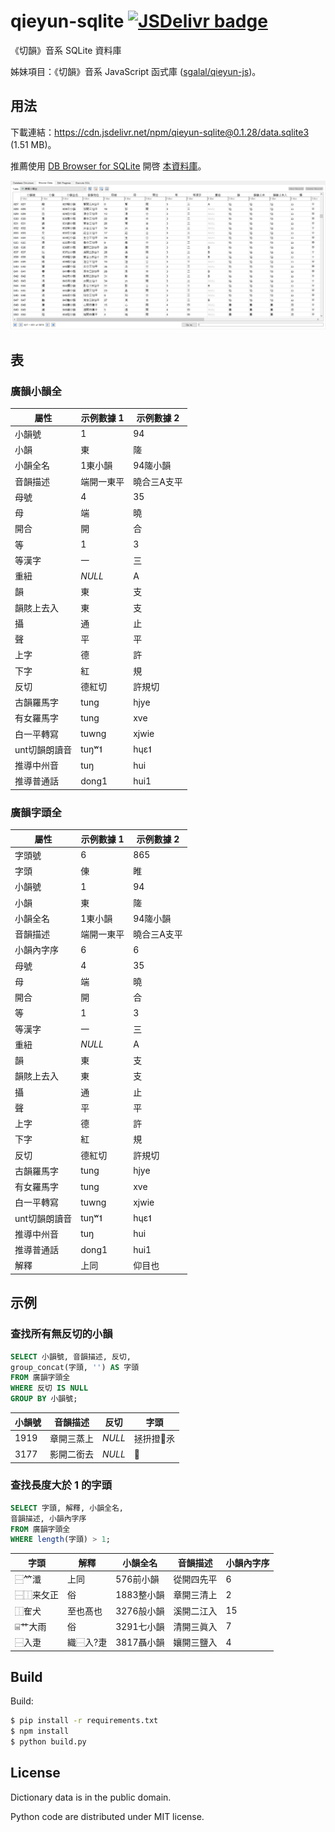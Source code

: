 # qieyun-sqlite [![JSDelivr badge](https://data.jsdelivr.com/v1/package/npm/qieyun-sqlite/badge)](https://www.jsdelivr.com/package/npm/qieyun-sqlite)

《切韻》音系 SQLite 資料庫

姊妹項目：《切韻》音系 JavaScript 函式庫 \([sgalal/qieyun-js](https://github.com/sgalal/qieyun-js)\)。

## 用法

下載連結：<https://cdn.jsdelivr.net/npm/qieyun-sqlite@0.1.28/data.sqlite3> (1.51 MB)。

推薦使用 [DB Browser for SQLite](https://sqlitebrowser.org/) 開啓 [本資料庫](https://sgalal.github.io/qieyun-sqlite/data.sqlite3)。

![Screenshot of DB Browser for SQLite showing the qieyun-sqlite database](screenshot.png)

## 表

### 廣韻小韻全

| 屬性 | 示例數據 1 | 示例數據 2 |
| -- | -- | -- |
| 小韻號 | 1 | 94 |
| 小韻 | 東 | 隓 |
| 小韻全名 | 1東小韻 | 94隓小韻 |
| 音韻描述 | 端開一東平 | 曉合三A支平 |
| 母號 | 4 | 35 |
| 母 | 端 | 曉 |
| 開合 | 開 | 合 |
| 等 | 1 | 3 |
| 等漢字 | 一 | 三 |
| 重紐 | _NULL_ | A |
| 韻 | 東 | 支 |
| 韻賅上去入 | 東 | 支 |
| 攝 | 通 | 止 |
| 聲 | 平 | 平 |
| 上字 | 德 | 許 |
| 下字 | 紅 | 規 |
| 反切 | 德紅切 | 許規切 |
| 古韻羅馬字 | tung | hjye |
| 有女羅馬字 | tung | xve |
| 白一平轉寫 | tuwng | xjwie |
| unt切韻朗讀音 | tuŋʷ˦ | hɥɛ˦ |
| 推導中州音 | tuŋ | hui |
| 推導普通話 | dong1 | hui1 |

### 廣韻字頭全

| 屬性 | 示例數據 1 | 示例數據 2 |
| -- | -- | -- |
| 字頭號 | 6 | 865 |
| 字頭 | 倲 | 睢 |
| 小韻號 | 1 | 94 |
| 小韻 | 東 | 隓 |
| 小韻全名 | 1東小韻 | 94隓小韻 |
| 音韻描述 | 端開一東平 | 曉合三A支平 |
| 小韻內字序 | 6 | 6 |
| 母號 | 4 | 35 |
| 母 | 端 | 曉 |
| 開合 | 開 | 合 |
| 等 | 1 | 3 |
| 等漢字 | 一 | 三 |
| 重紐 | _NULL_ | A |
| 韻 | 東 | 支 |
| 韻賅上去入 | 東 | 支 |
| 攝 | 通 | 止 |
| 聲 | 平 | 平 |
| 上字 | 德 | 許 |
| 下字 | 紅 | 規 |
| 反切 | 德紅切 | 許規切 |
| 古韻羅馬字 | tung | hjye |
| 有女羅馬字 | tung | xve |
| 白一平轉寫 | tuwng | xjwie |
| unt切韻朗讀音 | tuŋʷ˦ | hɥɛ˦ |
| 推導中州音 | tuŋ | hui |
| 推導普通話 | dong1 | hui1 |
| 解釋 | 上同 | 仰目也 |

## 示例

### 查找所有無反切的小韻

```sql
SELECT 小韻號, 音韻描述, 反切,
group_concat(字頭, '') AS 字頭
FROM 廣韻字頭全
WHERE 反切 IS NULL
GROUP BY 小韻號;
```

| 小韻號 | 音韻描述 | 反切 | 字頭 |
| -- | -- | -- | -- |
| 1919 | 章開三蒸上 | _NULL_ | 拯抍撜𨋬氶 |
| 3177 | 影開二銜去 | _NULL_ | 𪒠 |

### 查找長度大於 1 的字頭

```sql
SELECT 字頭, 解釋, 小韻全名,
音韻描述, 小韻內字序
FROM 廣韻字頭全
WHERE length(字頭) > 1;
```

| 字頭 | 解釋 | 小韻全名 | 音韻描述 | 小韻內字序 |
| -- | -- | -- | -- | -- |
| ⿱𥫗瀸 | 上同 | 576前小韻 | 從開四先平 | 6 |
| ⿱⿰来攵正 | 俗 | 1883整小韻 | 章開三清上 | 2 |
| ⿰隺犬 | 至也髙也 | 3276㱿小韻 | 溪開二江入 | 15 |
| ⌸艹大雨 | 俗 | 3291七小韻 | 清開三眞入 | 7 |
| ⿱入疌 | 織⿱入?疌 | 3817聶小韻 | 孃開三鹽入 | 4 |

## Build

Build:

```sh
$ pip install -r requirements.txt
$ npm install
$ python build.py
```

## License

Dictionary data is in the public domain.

Python code are distributed under MIT license.
